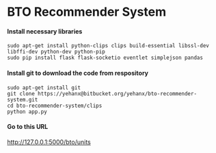 # BTO Recommender System

#### Install necessary libraries ####

```
sudo apt-get install python-clips clips build-essential libssl-dev libffi-dev python-dev python-pip
sudo pip install flask flask-socketio eventlet simplejson pandas
```

#### Install git to download the code from respository ####

```
sudo apt-get install git
git clone https://yehanx@bitbucket.org/yehanx/bto-recommender-system.git
cd bto-recommender-system/clips
python app.py
```

#### Go to this URL ####
http://127.0.0.1:5000/bto/units
